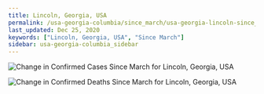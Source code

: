 ```yaml
---
title: Lincoln, Georgia, USA
permalink: /usa-georgia-columbia/since_march/usa-georgia-lincoln-since_march.html
last_updated: Dec 25, 2020
keywords: ["Lincoln, Georgia, USA", "Since March"]
sidebar: usa-georgia-columbia_sidebar
---
```


![Change in Confirmed Cases Since March for Lincoln, Georgia, USA](/covid_tracker/images/graphs/usa-georgia-lincoln-delta_confirmed-since_march_graph.png)

![Change in Confirmed Deaths Since March for Lincoln, Georgia, USA](/covid_tracker/images/graphs/usa-georgia-lincoln-delta_deaths-since_march_graph.png)
